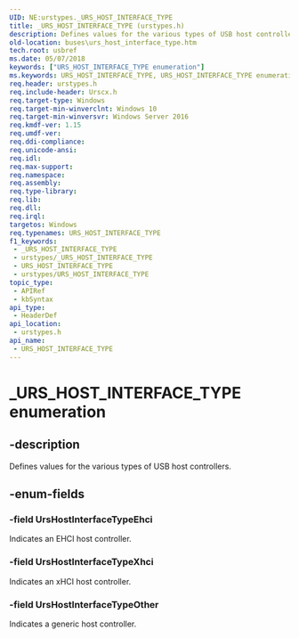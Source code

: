 ```yaml
---
UID: NE:urstypes._URS_HOST_INTERFACE_TYPE
title: _URS_HOST_INTERFACE_TYPE (urstypes.h)
description: Defines values for the various types of USB host controllers.
old-location: buses\urs_host_interface_type.htm
tech.root: usbref
ms.date: 05/07/2018
keywords: ["URS_HOST_INTERFACE_TYPE enumeration"]
ms.keywords: URS_HOST_INTERFACE_TYPE, URS_HOST_INTERFACE_TYPE enumeration [Buses], UrsHostInterfaceTypeEhci, UrsHostInterfaceTypeOther, UrsHostInterfaceTypeXhci, _URS_HOST_INTERFACE_TYPE, buses.urs_host_interface_type, urstypes/URS_HOST_INTERFACE_TYPE, urstypes/UrsHostInterfaceTypeEhci, urstypes/UrsHostInterfaceTypeOther, urstypes/UrsHostInterfaceTypeXhci
req.header: urstypes.h
req.include-header: Urscx.h
req.target-type: Windows
req.target-min-winverclnt: Windows 10
req.target-min-winversvr: Windows Server 2016
req.kmdf-ver: 1.15
req.umdf-ver: 
req.ddi-compliance: 
req.unicode-ansi: 
req.idl: 
req.max-support: 
req.namespace: 
req.assembly: 
req.type-library: 
req.lib: 
req.dll: 
req.irql: 
targetos: Windows
req.typenames: URS_HOST_INTERFACE_TYPE
f1_keywords:
 - _URS_HOST_INTERFACE_TYPE
 - urstypes/_URS_HOST_INTERFACE_TYPE
 - URS_HOST_INTERFACE_TYPE
 - urstypes/URS_HOST_INTERFACE_TYPE
topic_type:
 - APIRef
 - kbSyntax
api_type:
 - HeaderDef
api_location:
 - urstypes.h
api_name:
 - URS_HOST_INTERFACE_TYPE
---
```


# _URS_HOST_INTERFACE_TYPE enumeration


## -description

Defines values for the various types of USB host controllers.

## -enum-fields

### -field UrsHostInterfaceTypeEhci

Indicates an EHCI host controller.

### -field UrsHostInterfaceTypeXhci

Indicates an xHCI host controller.

### -field UrsHostInterfaceTypeOther

Indicates a generic host controller.

